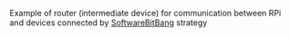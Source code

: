 Example of router (intermediate device) for communication between RPi and devices connected by [SoftwareBitBang](https://github.com/gioblu/PJON/tree/master/src/strategies/SoftwareBitBang) strategy
